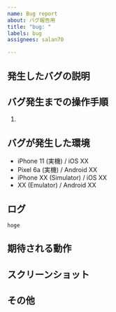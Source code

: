 ```yaml
---
name: Bug report
about: バグ報告用
title: "bug: "
labels: bug
assignees: salan70

---
```


## 発生したバグの説明 

## バグ発生までの操作手順

1. 

## バグが発生した環境

<!-- バグが発生した端末と OS を記載する。 -->

- iPhone 11 (実機) / iOS XX
- Pixel 6a (実機) / Android XX
- iPhone XX (Simulator) / iOS XX
- XX (Emulator) / Android XX

## ログ
```
hoge
```

## 期待される動作

## スクリーンショット

## その他
